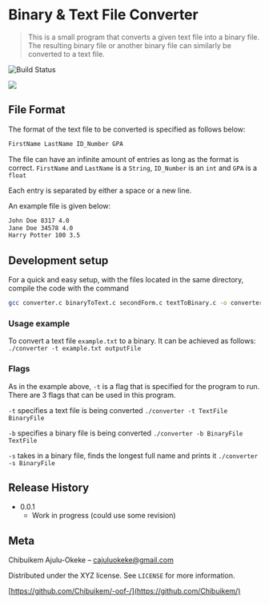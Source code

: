 # Binary & Text File Converter
> This is a small program that converts a given text file into a binary file. The resulting binary file or another binary file can similarly be converted to a text file.

![Build Status][travis-image]

![](header.png)

## File Format

The format of the text file to be converted is specified as follows below:
```sh
FirstName LastName ID_Number GPA
```
The file can have an infinite amount of entries as long as the format is correct.
```FirstName``` and ```LastName``` is a ```String```,
```ID_Number``` is an ```int``` and
```GPA``` is a ```float```

Each entry is separated by either a space or a new line.

An example file is given below:
```sh
John Doe 8317 4.0
Jane Doe 34578 4.0
Harry Potter 100 3.5
```
## Development setup
For a quick and easy setup, with the files located in the same directory, compile the code with the command
```sh
gcc converter.c binaryToText.c secondForm.c textToBinary.c -o converter 
```

### Usage example

To convert a text file ```example.txt``` to a binary. It can be achieved as follows:
```./converter -t example.txt outputFile```

### Flags
As in the example above, ```-t``` is a flag that is specified for the program to run. There are 3 flags that can be used in this program.

```-t``` specifies a text file is being converted ```./converter -t TextFile BinaryFile```

```-b``` specifies a binary file is being converted ```./converter -b BinaryFile TextFile```

```-s``` takes in a binary file, finds the longest full name and prints it ```./converter -s BinaryFile```

## Release History

* 0.0.1
    * Work in progress (could use some revision)

## Meta

Chibuikem Ajulu-Okeke – cajuluokeke@gmail.com

Distributed under the XYZ license. See ``LICENSE`` for more information.

[https://github.com/Chibuikem/-oof-/](https://github.com/Chibuikem/)


<!-- Markdown link & img dfn's -->
[travis-image]: https://img.shields.io/travis/dbader/node-datadog-metrics/master.svg?style=flat-square
